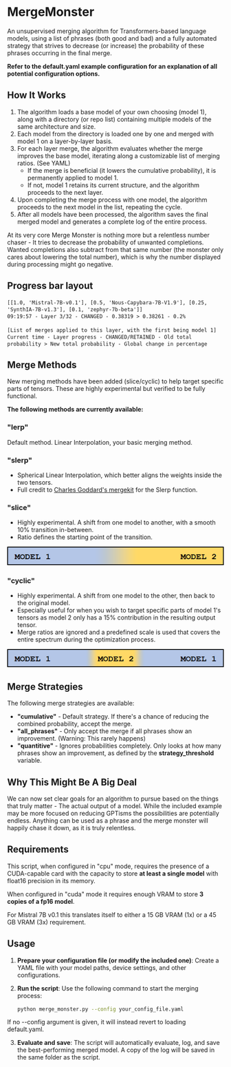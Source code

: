 # MergeMonster
An unsupervised merging algorithm for Transformers-based language models, using a list of phrases (both good and bad) and a fully automated strategy that strives to decrease (or increase) the probability of these phrases occurring in the final merge.

**Refer to the default.yaml example configuration for an explanation of all potential configuration options.**

## How It Works

1. The algorithm loads a base model of your own choosing (model 1), along with a directory (or repo list) containing multiple models of the same architecture and size.
2. Each model from the directory is loaded one by one and merged with model 1 on a layer-by-layer basis.
3. For each layer merge, the algorithm evaluates whether the merge improves the base model, iterating along a customizable list of merging ratios. (See YAML)
   - If the merge is beneficial (it lowers the cumulative probability), it is permanently applied to model 1.
   - If not, model 1 retains its current structure, and the algorithm proceeds to the next layer.
4. Upon completing the merge process with one model, the algorithm proceeds to the next model in the list, repeating the cycle.
5. After all models have been processed, the algorithm saves the final merged model and generates a complete log of the entire process.

At its very core Merge Monster is nothing more but a relentless number chaser - It tries to decrease the probability of unwanted completions. Wanted completions also subtract from that same number (the monster only cares about lowering the total number), which is why the number displayed during processing might go negative.

## Progress bar layout
```
[[1.0, 'Mistral-7B-v0.1'], [0.5, 'Nous-Capybara-7B-V1.9'], [0.25, 'SynthIA-7B-v1.3'], [0.1, 'zephyr-7b-beta']]
09:19:57 - Layer 3/32 - CHANGED - 0.38319 > 0.38261 - 0.2%

[List of merges applied to this layer, with the first being model 1]
Current time - Layer progress - CHANGED/RETAINED - Old total probability > New total probability - Global change in percentage
```
## Merge Methods

New merging methods have been added (slice/cyclic) to help target specific parts of tensors. These are highly experimental but verified to be fully functional.

**The following methods are currently available:**

### "lerp"

Default method. Linear Interpolation, your basic merging method.

### "slerp"

- Spherical Linear Interpolation, which better aligns the weights inside the two tensors.
- Full credit to [Charles Goddard's mergekit](https://github.com/cg123/mergekit) for the Slerp function.

### "slice"

- Highly experimental. A shift from one model to another, with a smooth 10% transition in-between.
- Ratio defines the starting point of the transition.

![Slice](images/slice.png?raw=true "Slice")

### "cyclic"

- Highly experimental. A shift from one model to the other, then back to the original model.
- Especially useful for when you wish to target specific parts of model 1's tensors as model 2 only has a 15% contribution in the resulting output tensor.
- Merge ratios are ignored and a predefined scale is used that covers the entire spectrum during the optimization process.

![Cyclic](images/cyclic.png?raw=true "Cyclic")

## Merge Strategies

The following merge strategies are available:

- **"cumulative"** - Default strategy. If there's a chance of reducing the combined probability, accept the merge.
- **"all_phrases"** - Only accept the merge if all phrases show an improvement. (Warning: This rarely happens)
- **"quantitive"** - Ignores probabilities completely. Only looks at how many phrases show an improvement, as defined by the **strategy_threshold** variable.

## Why This Might Be A Big Deal

We can now set clear goals for an algorithm to pursue based on the things that truly matter - The actual output of a model. While the included example may be more focused on reducing GPTisms the possibilities are potentially endless. Anything can be used as a phrase and the merge monster will happily chase it down, as it is truly relentless.

## Requirements

This script, when configured in "cpu" mode, requires the presence of a CUDA-capable card with the capacity to store **at least a single model** with float16 precision in its memory.

When configured in "cuda" mode it requires enough VRAM to store **3 copies of a fp16 model**.

For Mistral 7B v0.1 this translates itself to either a 15 GB VRAM (1x) or a 45 GB VRAM (3x) requirement.

## Usage

1. **Prepare your configuration file (or modify the included one)**: Create a YAML file with your model paths, device settings, and other configurations.
2. **Run the script**: Use the following command to start the merging process:

    ```bash
    python merge_monster.py --config your_config_file.yaml
    ```
If no --config argument is given, it will instead revert to loading default.yaml.

3. **Evaluate and save**: The script will automatically evaluate, log, and save the best-performing merged model. A copy of the log will be saved in the same folder as the script.
